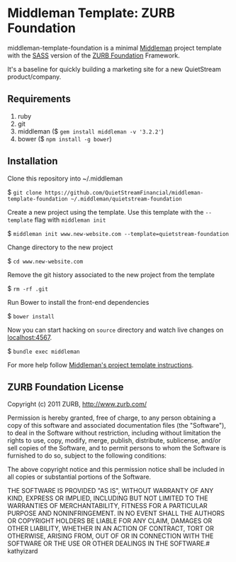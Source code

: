 # Middleman Template: ZURB Foundation #

middleman-template-foundation is a minimal [Middleman](http://middlemanapp.com/) project template with the [SASS](http://sass-lang.com/) version of the [ZURB Foundation](http://foundation.zurb.com/) Framework. 

It's a baseline for quickly building a marketing site for a new QuietStream product/company.

## Requirements ##

1. ruby
1. git
1. middleman ($ `gem install middleman -v '3.2.2'`)
1. bower ($ `npm install -g bower`)

## Installation ##

Clone this repository into ~/.middleman

$ `git clone https://github.com/QuietStreamFinancial/middleman-template-foundation ~/.middleman/quietstream-foundation`

Create a new project using the template. Use this template with the `--template` flag with `middleman init`

$ `middleman init www.new-website.com --template=quietstream-foundation` 

Change directory to the new project

$ `cd www.new-website.com`

Remove the git history associated to the new project from the template

$ `rm -rf .git`

Run Bower to install the front-end dependencies

$ `bower install`

Now you can start hacking on `source` directory and watch live changes on [localhost:4567](http://localhost:4567).

$ `bundle exec middleman`

For more help follow [Middleman's project template instructions](http://middlemanapp.com/getting-started/welcome/).

## ZURB Foundation License ##

Copyright (c) 2011 ZURB, http://www.zurb.com/

Permission is hereby granted, free of charge, to any person obtaining
a copy of this software and associated documentation files (the
"Software"), to deal in the Software without restriction, including
without limitation the rights to use, copy, modify, merge, publish,
distribute, sublicense, and/or sell copies of the Software, and to
permit persons to whom the Software is furnished to do so, subject to
the following conditions:

The above copyright notice and this permission notice shall be
included in all copies or substantial portions of the Software.

THE SOFTWARE IS PROVIDED "AS IS", WITHOUT WARRANTY OF ANY KIND,
EXPRESS OR IMPLIED, INCLUDING BUT NOT LIMITED TO THE WARRANTIES OF
MERCHANTABILITY, FITNESS FOR A PARTICULAR PURPOSE AND
NONINFRINGEMENT. IN NO EVENT SHALL THE AUTHORS OR COPYRIGHT HOLDERS BE
LIABLE FOR ANY CLAIM, DAMAGES OR OTHER LIABILITY, WHETHER IN AN ACTION
OF CONTRACT, TORT OR OTHERWISE, ARISING FROM, OUT OF OR IN CONNECTION
WITH THE SOFTWARE OR THE USE OR OTHER DEALINGS IN THE SOFTWARE.# kathyizard
